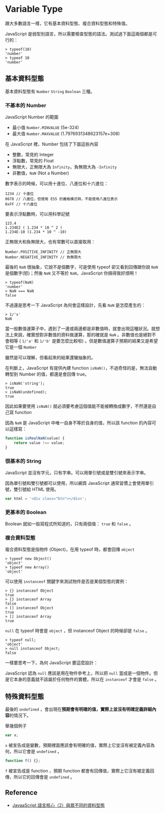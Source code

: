 Variable Type
=============

跟大多數語言一樣，它有基本資料型態、複合資料型態和特殊值。

JavaScript 是弱型別語言，所以需要檢查型態的語法。測試過下面這兩個都是可行的：

    > typeof(10)
    'number'
    > typeof 10
    'number'

基本資料型態
------------

基本資料型態有 `Number` `String` `Boolean` 三種。

### 不基本的 Number

JavaScript Number 的範圍

* 最小值 `Number.MINVALUE` (5e-324)
* 最大值 `Number.MAXVALUE` (1.7976931348623157e+308)

在 JavaScript 裡，Number 包括了下面這些內容

* 整數，常見的 Integer
* 浮點數，常見的 Float
* 無限大，正無限大為 `Infinity`，負無限大為 `-Infinity`
* 非數值，`NaN` (Not a Number)

數字表示的時候，可以用十進位、八進位和十六進位：

    1234 // 十進位
    0678 // 八進位，但使用 ES5 的嚴格模式時，不能使用八進位表示
    0xFF // 十六進位

要表示浮點數時，可以用科學記號

    123.4
    1.234E2 ( 1.234 * 10 ^ 2 )
    1.234E-10 (1.234 * 10 ^ -10)

正無限大和負無限大，也有常數可以直接取用：

    Number.POSITIVE_INFINITY // 正無限大
    Number.NEGATIVE_INFINITY // 負無限大

最後的 `NaN` 很抽象，它說不是個數字，可是使用 typeof 卻又看到回傳跟你說 `NaN` 是個數字(怒)；然後 `NaN` 又不等於 `NaN`，JavaScript 你搞得我好煩啊！

    > typeof(NaN)
    'number'
    > NaN === NaN
    false

不過還是思考一下 JavaScript 為何會這樣設計，先看 `NaN` 是怎麼產生的：

    > 1/'s'
    NaN

當一般數值運算子中，遇到了一邊或兩邊都是非數值時，就會出現這種狀況。就想法上來說，確實想對非數值的資料做運算，那的確就是 `NaN` 。非數值也是絕對不會相等 ( `1/'a'` 和 `1/'b'` 是要怎麼比較啦) 。但是數值運算子預期的結果又是希望它是一個 `Number`

雖然是可以理解，但看起來的結果還蠻抽象的。

在判斷上，JavaScript 有提供內建 function `isNaN()`，不過奇怪的是，無法自動轉型到 Number 的值，都還是會回傳 true。

    > isNaN('string');
    true
    > isNaN(undefined);
    true

因此如果要使用 `isNaN()` 就必須要考慮這個值能不能被轉換成數字，不然還是自己寫 function

因為 `NaN` 是 JavaScript 中唯一自身不等於自身的值，所以該 function 的內容可以這樣寫：

```javascript
function isRealNaN(value) {
    return value !== value;
}
```

### 很基本的 String

JavaScript 並沒有字元，只有字串。可以用單引號或是雙引號來表示字串。

因為單引號和雙引號都可以使用，所以網頁 JavaScript 通常習慣上會使用單引號，雙引號給 HTML 使用。

```javascript
var html = '<div class="btn"></div>';
```

### 更基本的 Boolean

Boolean 就如一般寫程式所知道的，只有兩個值： `true` 和 `false` 。

### 複合資料型態

複合資料型態是指物件 (Object)，在用 typeof 時，都會回傳 `object`

    > typeof new Object()
    'object'
    > typeof new Array()
    'object'

可以使用 `instanceof` 關鍵字來測試物件是否是某個型態的實例：

    > {} instanceof Object
    true
    > {} instanceof Array
    false
    > [] instanceof Object
    true
    > [] instanceof Array
    true

`null` 在 typeof 時會是 `object` ，但 instanceof Object 的時候卻是 `false` 。

    > typeof null;
    'object'
    > null instanceof Object;
    false

一樣要思考一下，為何 JavaScript 要這麼設計：

JavaScript 認為 `null` 應該是用在物件參考上，所以把 `null` 當成是一個物件。但是它本身的意義就不該屬於任何物件的實體，所以在 `instanceof` 才會是 `false` 。

特殊資料型態
------------

最後的 `undefined` ，會出現在**預期會有明確的值，實際上並沒有明確定義詳細內容**的情況下。

舉幾個例子

```javascript
var x;
```

`x` 被宣告成是變數，預期裡面應該會有明確的值，實際上它並沒有被定義內容為何，所以它會是 `undefined` 。

```javascript
function f() {};
```

`f` 被宣告成是 function ，預期 function 都會有回傳值，實際上它沒有被定義回傳，所以它的回傳會是 `undefined` 。

Reference
---------

* [JavaaScript 語言核心（2）與眾不同的資料型態](http://www.codedata.com.tw/javascript/essential-javascript-data-type/)
